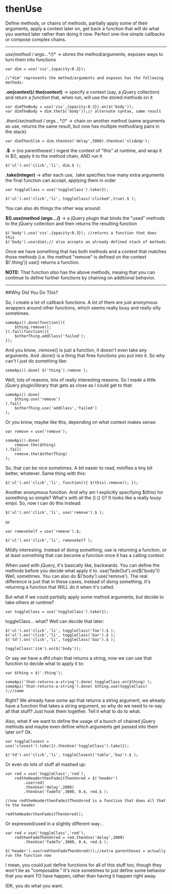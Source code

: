 # thenUse

Define methods, or chains of methods, partially apply some of their arguments, apply a context later on, get back a function that will do what you wanted later rather than doing it now.  Perfect one-line simple callbacks or compose complex chains.

---

**use(method /* args...*/)** -> stores the method/arguments, exposes ways to turn them into functions

```
var dim = use('css',{opacity:0.3});

//"dim" represents the method/arguments and exposes has the following methods:
```


**.on(context)/.the(context)** -> specify a context (say, a jQuery collection) and return a _function_ that, when run, will use the stored methods on it

```
var dimTheBody = use('css',{opacity:0.3}).on($('body'));
var dimTheBody = dim.the($('body'));// alternate syntax, same result
```

**.thenUse(method /* args...*/)** -> chain on another method (same arguments as use, returns the same result, but now has multiple method/arg pairs in the stack)

```
var dimThenSlim = dim.thenUse('delay',5000).thenUse('slideUp');
```

**.$** -> (no parentheses! ) ingest the context of "this" at runtime, and wrap it in $(), apply it to the method chain, AND run it

```
$('ul').on('click','li', dim.$ );
```

**.take(integer)** -> after each use, .take specifies how many extra arguments the final function can accept, applying them in order

```
var toggleClass = use('toggleClass').take(2);

$('ul').on('click','li', toggleClass('clicked',true).$ );
```

You can also do things the other way around:

**$().use(method /*args...*/)** -> a jQuery plugin that binds the "used" methods to the jQuery collection and then returns the resulting function

```
$('body').use('css',{opacity:0.3}); //returns a function that does this
$('body').use(dim);// also accepts an already defined stack of methods
```


Once we have something that has both methods and a context that matches those methods (i.e. the method "remove" is defined on the context $('.thing')) use() returns a function.

**NOTE:** That function _also_ has the above methods, meaing that you can continue to define further functions by chaining on additional behavior.


-----

##Why Did You Do This?

So, I create a lot of callback functions. A lot of them are just anonymous wrappers around other functions, which seems really busy and really silly sometimes.

```
someApi().done(function(){
    $thing.remove();
}).fail(function(){
    $otherThing.addClass('failed');
});
```

And you know, .remove() is just a function, it doesn't even take any arguments.  And .done() is a thing that fires functions you put into it. So why can't I just do something like:

```
someApi().done( $('thing').remove );
```

Well, lots of reasons, lots of really interesting reasons. So I made a little jQuery plugin/library that gets as close as I could get to that:

```
someApi().done(
    $thing.use('remove')
).fail(
    $otherThing.use('addClass','failed')
);
```

Or you know, maybe like this, depending on what context makes sense:

```
var remove = use('remove');

someApi().done(
    remove.the($thing)
).fail(
    remove.the($otherThing)
);
```

So, that can be nice sometimes. A bit easier to read, minifies a tiny bit better, whatever.  Same thing with this:

```
$('ul').on('click','li', function(){ $(this).remove(); });
```

Another anonymous function. And why am I explicitly specifying $(this) for something so simple? What's with all the () () ()? It looks like a really lousy emjoi. So, now I can do this instead:

```
$('ul').on('click','li', use('remove').$ );
```

or

```
var removeSelf = use('remove').$;

$('ul').on('click','li', removeSelf );
```

Mildly interesting.  Instead of doing something, use is returning a function, or at least something that can become a function once it has a calling context.

When used with jQuery, it's basically like, backwards.  You can define the methods before you decide what apply it to. use('fadeOut').on($('body')) Well, sometimes. You can also do $('body').use('remove').  The real difference is just that in these cases, instead of doing something, it's returning a function that _WILL_ do it when it's called.

But what if we could partially apply some method arguments, but decide to take others at runtime?

```
var toggleClass = use('toggleClass').take(1);
```

toggleClass... what? Well can decide that later:

```
$('ul').on('click','li', toggleClass('foo').$ );
$('ol').on('click','li', toggleClass('bar').$ );
$('td').on('click','li', toggleClass('baz').$ );

toggleClass('zim').on($('body'));

```

Or say we have a dfd chain that returns a string, now we can use that function to decide what to apply it to:

```
var $thing = $('.thing');

someApi('that-returns-a-string').done( toggleClass.on($thing) );
someApi('that-returns-a-string').done( $thing.use(toggleClass) );//same
```

Right?  We already have some api that returns a string argument, we already have a function that takes a string argument, so why do we need to re-say all that stuff?  Just hook them together.  Tell it what to do to what.

Also, what if we want to define the usage of a bunch of chained jQuery methods and maybe even define which arguments get passed into them later on? Ok.

```
var toggleClosest = use('closest').take(1).thenUse('toggleClass').take(1);

$('td').on('click','li', toggleClosest('table','baz').$ );
```

Or even do lots of stuff all mashed up:

```
var red = use('toggleClass','red'),
    redtheHeaderthenFadeitThenUnred = $('header')
        .use(red)
        .thenUse('delay',2000)
        .thenUse('fadeTo',3000, 0.4, red.$ );

//now redtheHeaderthenFadeitThenUnred is a function that does all that to the header

redtheHeaderthenFadeitThenUnred();
```

Or expressed/used in a slightly different way...

```
var red = use('toggleClass','red'),
    redthenFadeThenUnred = red.thenUse('delay',2000)
        .thenUse('fadeTo',3000, 0.4, red.$ );

$('header').use(redthenFadeThenUnred)();//extra parentheses = actually run the function now

```

I mean, you could just define functions for all of this stuff too, though they won't be as "composable."  It's nice sometimes to just define some behavior that you want TO have happen, rather than having it happen right away.

IDK, you do what you want.

